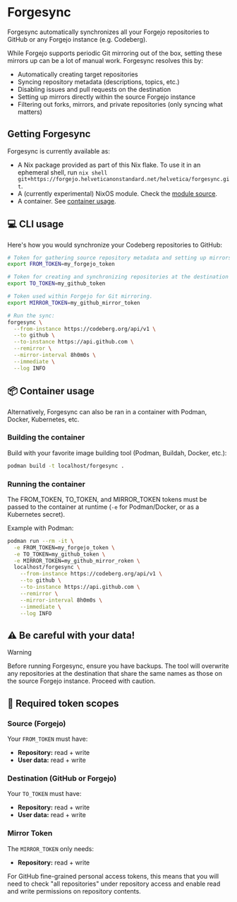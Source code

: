 # Forgesync

Forgesync automatically synchronizes all your Forgejo repositories to GitHub or any Forgejo instance (e.g. Codeberg).

While Forgejo supports periodic Git mirroring out of the box, setting these mirrors up can be a lot of manual work. Forgesync resolves this by:

* Automatically creating target repositories  
* Syncing repository metadata (descriptions, topics, etc.)  
* Disabling issues and pull requests on the destination  
* Setting up mirrors directly within the source Forgejo instance  
* Filtering out forks, mirrors, and private repositories (only syncing what matters)

## Getting Forgesync

Forgesync is currently available as:

* A Nix package provided as part of this Nix flake. To use it in an ephemeral shell, run `nix shell git+https://forgejo.helveticanonstandard.net/helvetica/forgesync.git`.
* A (currently experimental) NixOS module. Check the [module source](module.nix).
* A container. See [container usage](#container-usage).

## 💻 CLI usage

Here's how you would synchronize your Codeberg repositories to GitHub:

```bash
# Token for gathering source repository metadata and setting up mirrors.
export FROM_TOKEN=my_forgejo_token

# Token for creating and synchronizing repositories at the destination of your choosing.
export TO_TOKEN=my_github_token

# Token used within Forgejo for Git mirroring.
export MIRROR_TOKEN=my_github_mirror_token

# Run the sync:
forgesync \
  --from-instance https://codeberg.org/api/v1 \
  --to github \
  --to-instance https://api.github.com \
  --remirror \
  --mirror-interval 8h0m0s \
  --immediate \
  --log INFO
```

## 📦 Container usage

Alternatively, Forgesync can also be ran in a container with Podman, Docker, Kubernetes, etc.

### Building the container

Build with your favorite image building tool (Podman, Buildah, Docker, etc.):

```bash
podman build -t localhost/forgesync .
```

### Running the container

The FROM_TOKEN, TO_TOKEN, and MIRROR_TOKEN tokens must be passed to the container at runtime (`-e` for Podman/Docker, or as a Kubernetes secret).

Example with Podman:

```bash
podman run --rm -it \
  -e FROM_TOKEN=my_forgejo_token \
  -e TO_TOKEN=my_github_token \
  -e MIRROR_TOKEN=my_github_mirror_roken \
  localhost/forgesync \
    --from-instance https://codeberg.org/api/v1 \
    --to github \
    --to-instance https://api.github.com \
    --remirror \
    --mirror-interval 8h0m0s \
    --immediate \
    --log INFO
```

## ⚠️ Be careful with your data!

> [!WARNING]
> Before running Forgesync, ensure you have backups. The tool will overwrite any repositories at the destination that share the same names as those on the source Forgejo instance. Proceed with caution.

## 🔑 Required token scopes

### Source (Forgejo)

Your `FROM_TOKEN` must have:

* **Repository:** read + write
* **User data:** read + write

### Destination (GitHub or Forgejo)

Your `TO_TOKEN` must have:

* **Repository:** read + write  
* **User data:** read + write

### Mirror Token

The `MIRROR_TOKEN` only needs:

* **Repository:** read + write

For GitHub fine-grained personal access tokens, this means that you will need to check "all repositories" under repository access and enable read and write permissions on repository contents.
